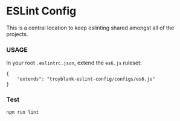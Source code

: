 # ESLint Config

This is a central location to keep eslinting shared amongst all of the projects.

### USAGE
In your root `.eslintrc.json`, extend the `es6.js` ruleset:

```
{
    "extends": "troyblank-eslint-config/configs/es6.js"
}
```

### Test

    npm run lint
